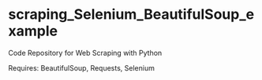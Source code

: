 # scraping_Selenium_BeautifulSoup_example
Code Repository for Web Scraping with Python

Requires: BeautifulSoup, Requests, Selenium
